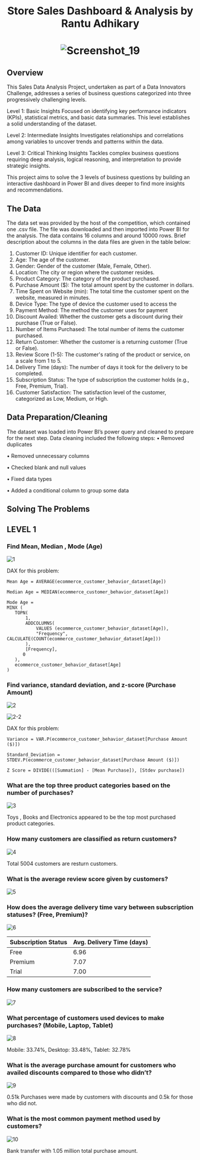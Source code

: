 # <p align="center">Store Sales Dashboard & Analysis by Rantu Adhikary</p>
# <p align="center">![Screenshot_19](https://github.com/user-attachments/assets/d43b8ebb-00f7-4e02-86f3-5237a519438e)</p>
## Overview
This Sales Data Analysis Project, undertaken as part of a Data Innovators Challenge, addresses a series of business questions categorized into three progressively challenging levels. 

Level 1: Basic Insights
Focused on identifying key performance indicators (KPIs), statistical metrics, and basic data summaries. This level establishes a solid understanding of the dataset.

Level 2: Intermediate Insights
Investigates relationships and correlations among variables to uncover trends and patterns within the data.

Level 3: Critical Thinking Insights
Tackles complex business questions requiring deep analysis, logical reasoning, and interpretation to provide strategic insights.

This project aims to solve the 3 levels of business questions by building an interactive dashboard in Power BI and dives deeper to find more insights and recommendations.

 ## The Data
The data set was provided by the host of the competition, which contained one .csv file. The file was downloaded and then imported into Power BI for the analysis. The data contains 16 columns and around 10000 rows. Brief description about the columns in the data files are given in the table below:
1. Customer ID: Unique identifier for each customer.
2. Age: The age of the customer.
3. Gender: Gender of the customer (Male, Female, Other).
4. Location: The city or region where the customer resides.
5. Product Category: The category of the product purchased.
6. Purchase Amount ($): The total amount spent by the customer in dollars.
7. Time Spent on Website (min): The total time the customer spent on the website, measured in minutes.
8. Device Type: The type of device the customer used to access the 
9. Payment Method: The method the customer uses for payment 
10. Discount Availed: Whether the customer gets a discount during their purchase (True or False).
11. Number of Items Purchased: The total number of items the customer purchased.
12. Return Customer: Whether the customer is a returning customer (True or False).
13. Review Score (1-5): The customer's rating of the product or service, on a scale from 1 to 5.
14. Delivery Time (days): The number of days it took for the delivery to be completed.
15. Subscription Status: The type of subscription the customer holds (e.g., Free, Premium, Trial).
16. Customer Satisfaction: The satisfaction level of the customer, categorized as Low, Medium, or High.


## Data Preparation/Cleaning
The dataset was loaded into Power BI’s power query and cleaned to prepare for the next step. Data cleaning included the following steps:
•	Removed duplicates

•	Removed unnecessary columns

•	Checked blank and null values

•	Fixed data types

•	Added a conditional column to group some data

## Solving The Problems
## LEVEL 1

###	Find Mean, Median , Mode (Age)
![1](https://github.com/user-attachments/assets/a98ee4ce-27b9-42ef-ba2a-bb0774e0caa7)

DAX for this problem:

   ```dax
Mean Age = AVERAGE(ecommerce_customer_behavior_dataset[Age])
   ```

   ```dax
Median Age = MEDIAN(ecommerce_customer_behavior_dataset[Age])
  ```

 ```dax
Mode Age = 
MINX (
    TOPN(
        1,
        ADDCOLUMNS(
            VALUES (ecommerce_customer_behavior_dataset[Age]),
            "Frequency", CALCULATE(COUNT(ecommerce_customer_behavior_dataset[Age]))
        ),
        [Frequency],
       0
    ),
    ecommerce_customer_behavior_dataset[Age]
)
  ```


###	Find variance, standard deviation, and z-score (Purchase Amount)

![2](https://github.com/user-attachments/assets/78e094d4-498c-4765-bcb5-af84e94318aa)


![2-2](https://github.com/user-attachments/assets/d1169f4a-83a2-4c02-8ef9-30fb3f0eb642)

DAX for this problem:

```dax
Variance = VAR.P(ecommerce_customer_behavior_dataset[Purchase Amount ($)])
   ```

   ```dax
Standard_Deviation = STDEV.P(ecommerce_customer_behavior_dataset[Purchase Amount ($)])
  ```

 ```dax
Z Score = DIVIDE(([Summation] - [Mean Purchase]), [Stdev purchase])
  ```



###	What are the top three product categories based on the number of purchases?

![3](https://github.com/user-attachments/assets/05e4d090-bb7e-427f-9f29-7dae6968dba6)

Toys , Books and Electronics appeared to be the top most purchased product categories. 


### 	How many customers are classified as return customers?

![4](https://github.com/user-attachments/assets/7c2161fe-71f8-4298-88ac-8a8fd0a55073)

Total 5004 customers are resturn customers.



### 	What is the average review score given by customers?

![5](https://github.com/user-attachments/assets/ee1f0a6b-57aa-4692-a8ef-1c76c58aa213)



### 	How does the average delivery time vary between subscription statuses? (Free, Premium)?

![6](https://github.com/user-attachments/assets/cd4e71b5-e4c4-4f51-bcbb-d006b9385f99)

| Subscription Status       | Avg. Delivery Time (days)      |
|---------------------------|--------------------------------|
| Free                      | 6.96                           |
| Premium                   | 7.07                           |
| Trial                     | 7.00                           |



### How many customers are subscribed to the service?

![7](https://github.com/user-attachments/assets/8aa84602-3064-487d-b2c1-cad835489389)

### 	What percentage of customers used devices to make purchases? (Mobile, Laptop, Tablet)

![8](https://github.com/user-attachments/assets/2893d4fc-9dfb-4879-a457-d73289ddfc26)

Mobile: 33.74%, Desktop: 33.48%, Tablet: 32.78%


### 	What is the average purchase amount for customers who availed discounts compared to those who didn’t?

![9](https://github.com/user-attachments/assets/e5974bc8-74d5-4c57-a943-949c60dc5893)


0.51k Purchases were made by customers with discounts and 0.5k for those who did not.


### 	What is the most common payment method used by customers?

![10](https://github.com/user-attachments/assets/50402bfa-f8f1-4c73-b59e-6b71aa36cafe)

Bank transfer with 1.05 million total purchase amount.

### 


 
